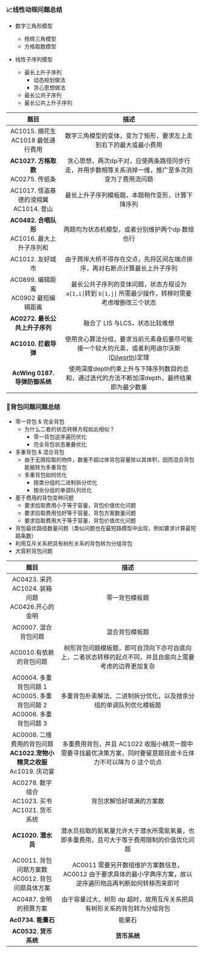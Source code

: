 ### 📈线性动规问题总结

- 数字三角形模型
  - 杨辉三角模型
  - 方格取数模型

- 线性子序列模型

  - 最长上升子序列
    - 动态规划做法
    - 贪心思想做法
  - 最长公共子序列
  - 最长公共上升子序列


|                          题目                          |                             描述                             |
| :----------------------------------------------------: | :----------------------------------------------------------: |
|     AC1015. 摘花生<br />AC1018 最低通行费用<br />      | 数字三角模型的变体，变为了矩形，要求左上走到右下的最大或最小费用 |
|        **AC1027. 方格取数**<br />AC0275. 传纸条        | 贪心思想，两次dp不对，应使两条路径同步行走，并用步数相等关系消掉一维，推广至多次则变为了费用流问题 |
|     AC1017. 怪盗基德的滑翔翼<br/>AC1014. 登山<br/>     |       最长上升子序列模板题，本题稍作变形，计算下降序列       |
| **AC0482. 合唱队形**<br/>AC1016. 最大上升子序列和<br/> |       两题均为状态机模型，或者分别维护两个dp 数组也行        |
|                    AC1012. 友好城市                    | 由于跨岸大桥不得存在交点，先将区间左端点排序，再对右断点计算最长上升子序列 |
|     AC0899. 编辑距离<br/>AC0902 最短编辑距离<br />     | 最长公共子序列的变体问题，状态方程设为`a[1,i]`转到 `b[1,j]` 所需最少操作，转移时需要考虑增删改三个状态 |
|             **AC0272. 最长公共上升子序列**             |                融合了 LIS 与LCS，状态比较难想                |
|                  **AC1010. 拦截导弹**                  | 使用贪心算法分组，要求当前元素身后要尽可能接一个较大的元素，或者利用迪尔沃斯([Dilworth](http://lam8da.github.io/2010/03/17/dilworth-theorem-about-chain-and-anti-chain/))定理 |
|             **AcWing 0187. 导弹防御系统**              | 使用深度depth约束上升与下降序列数目的总和，通过迭代的方法不断加深depth，最终结果即为最少数量 |

<div style="page-break-after:always;"></div>



### 🎒背包问题问题总结

- 零一背包 & 完全背包
  - 为什么二者的状态转移方程如此相似？
    - 零一背包逆序遍历优化
    - 完全背包状态重叠优化
- 多重背包 & 混合背包
  - 由于无限拾取的物件，数量不超过体背包容量除以其体积，因而混合背包能被转为多重背包
  - 多重背包如何优化
    - 按类分组的二进制拆分优化
    - 按余分组的单调队列优化
- 基于费用的背包变种问题
  - 要求拾取费用小于等于容量，背包价值优化问题
  - 要求拾取费用恰好等于容量，背包方案数量问题
  - 要求拾取费用大于等于容量，背包价值优化问题
- 背包最优路径数量问题（类似问题也在最短路模型中出现，例如要求计算最短路条数）
- 利用互斥关系把具有树形关系的背包转为分组背包
- 大容积背包问题

|                             题目                             |                             描述                             |
| :----------------------------------------------------------: | :----------------------------------------------------------: |
| AC0423. 采药<br/>AC1024. 装箱问题<br/>AC0426.开心的金明<br/> |                        零一背包模板题                        |
|                  AC0007. 混合背包问题<br/>                   |                        混合背包模板题                        |
|                 AC0010.有依赖的背包问题<br/>                 | 树形背包问题模板题，即可自顶向下亦可自底向上，二者状态转移的起点不同，并且自底向上需要考虑的边界更加复杂 |
| AC0004. 多重背包问题 1<br/>AC0005. 多重背包问题 2<br/>AC0006. 多重背包问题 3<br/> | 多重背包朴素解法、二进制拆分优化，以及按余分组的单调队列优化模板题 |
| AC0008. 二维费用的背包问题<br/>**AC1022.宠物小精灵之收服**<br/>Ac1019. 庆功宴<br/> | 多重费用背包，并且 AC1022 收服小精灵一题中需要寻找最优决策方案，同时要留意题目皮卡丘体力不可以降为 0 这个坑点 |
| AC0278. 数字组合<br/>AC1023. 买书<br/>AC1021. 货币系统<br/>  |                   背包求解恰好填满的方案数                   |
|                      **AC1020. 潜水员**                      | 潜水员拾取的氮氧量允许大于潜水所需氮氧量，也即多重费用，且可大于等于费用限制的价值优化问题 |
|   AC0011. 背包问题方案数<br/>AC0012. 背包问题具体方案<br/>   | AC0011 需要另开数组维护方案数信息，AC0012 由于要求具体的最小字典序方案，故以逆序遍历物品再判断如何转移而来即可 |
|                    AC0487. 金明的预算方案                    | 由于容量过大，树形 dp 超时，故用互斥关系把具有树形关系的背包转为分组背包 |
|                      **Ac0734. 能量石**                      |                            能量石                            |
|                     **AC0532. 货币系统**                     |                         **货币系统**                         |

